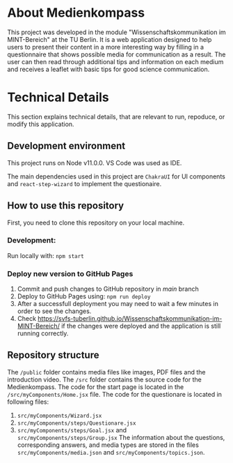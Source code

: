 # About Medienkompass

This project was developed in the module "Wissenschaftskommunikation im MINT-Bereich" at the TU Berlin. It is a web application designed to help users to present their content in a more interesting way by filling in a questionnaire that shows possible media for communication as a result. The user can then read through additional tips and information on each medium and receives a leaflet with basic tips for good science communication.

# Technical Details

This section explains technical details, that are relevant to run, repoduce, or modify this application.

## Development environment

This project runs on Node v11.0.0. 
VS Code was used as IDE.

The main dependencies used in this project are ``ChakraUI`` for UI components and ``react-step-wizard`` to implement the questionaire.

## How to use this repository

First, you need to clone this repository on your local machine.

### Development:

Run locally with: `npm start`

### Deploy new version to GitHub Pages

1. Commit and push changes to GitHub repository in *main* branch
2. Deploy to GitHub Pages using: `npm run deploy`
3. After a successfull deployment you may need to wait a few minutes in order to see the changes.
4. Check https://svfs-tuberlin.github.io/Wissenschaftskommunikation-im-MINT-Bereich/ if the changes were deployed and the application is still running correctly.

## Repository structure
The `/public` folder contains media files like images, PDF files and the introduction video.
The `/src` folder contains the source code for the Medienkompass.
The code for the start page is located in the `/src/myComponents/Home.jsx` file.
The code for the questionare is located in following files:
1. `src/myComponents/Wizard.jsx`
2. `src/myComponents/steps/Questionare.jsx`
3. `src/myComponents/steps/Goal.jsx` and `src/myComponents/steps/Group.jsx`
The information about the questions, corresponding answers, and media types are stored in the files `src/myComponents/media.json` and `src/myComponents/topics.json`. 
